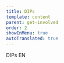 ```yaml
---
title: DIPs
template: content
parent: get-involved
order: 2
showInMenu: true
autoTranslated: true
---
```


DIPs EN

